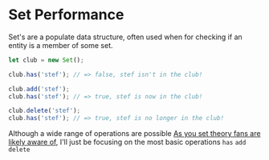 # Set Performance

Set's are a populate data structure, often used when for checking if an entity
is a member of some set.

```js
let club = new Set();

club.has('stef'); // => false, stef isn't in the club!

club.add('stef');
club.has('stef'); // => true, stef is now in the club!

club.delete('stef');
club.has('stef'); // => true, stef is no longer in the club!
```

Although a wide range of operations are possible [As you set theory fans are
likely aware of](https://en.wikipedia.org/wiki/Set_theory), I'll just be
focusing on the most basic operations `has` `add` `delete`

